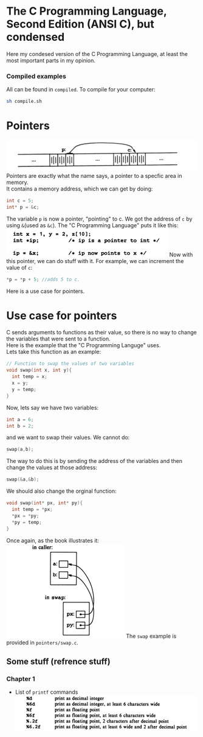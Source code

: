 # The C Programming Language, Second Edition (ANSI C), but condensed 
Here my condesed version of the C Programming Language, at least the most important parts in my opinion. 
### Compiled examples
All can be found in `compiled`. To compile for your computer:
```sh
sh compile.sh
```
# Pointers 
![image](image_2.png)
Pointers are exactly what the name says, a pointer to a specfic area in memory.
<br> 
It contains a memory address, which we can get by doing:
```c
int c = 5;
int* p = &c;
```
The variable `p` is now a pointer, "pointing" to c. We got the address of `c` by using `&`(used as `&c`). The "C Programming Language" puts it like this:
![image](image_3.png)
Now with this pointer, we can do stuff with it. For example, we can increment the value of `c`:
```c
*p = *p + 5; //adds 5 to c. 
```
Here is a use case for pointers. <br> 
# Use case for pointers
C sends arguments to functions as their value, so there is no way to change the variables that were sent to a function.<br>
Here is the example that the "C Programming Languge" uses.
<br> Lets take this function as an example:
```c
// Function to swap the values of two variables
void swap(int x, int y){
  int temp = x;
  x = y;
  y = temp; 
}
```
Now, lets say we have two variables:
```c
int a = 6;
int b = 2;
```
and we want to swap their values. We cannot do: 
```c
swap(a,b);
```
The way to do this is by sending the address of the variables and then change the values at those address:
```c
swap(&a,&b);
```
We should also change the orginal function:
```c
void swap(int* px, int* py){
  int temp = *px;
  *px = *py;
  *py = temp;
}
```
Once again, as the book illustrates it:
![image](image_4.png)
The `swap` example is provided in `pointers/swap.c`. 






## Some stuff (refrence stuff)
### Chapter 1
  * List of `printf` commands
![image](image.png)